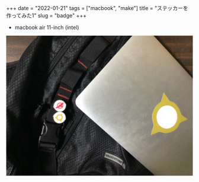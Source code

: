 +++
date = "2022-01-21"
tags = ["macbook", "make"]
title = "ステッカーを作ってみた1"
slug = "badge"
+++

- macbook air 11-inch (intel)

![](https://raw.githubusercontent.com/syui/img/master/other/make_card_20221214_0008.jpg)

